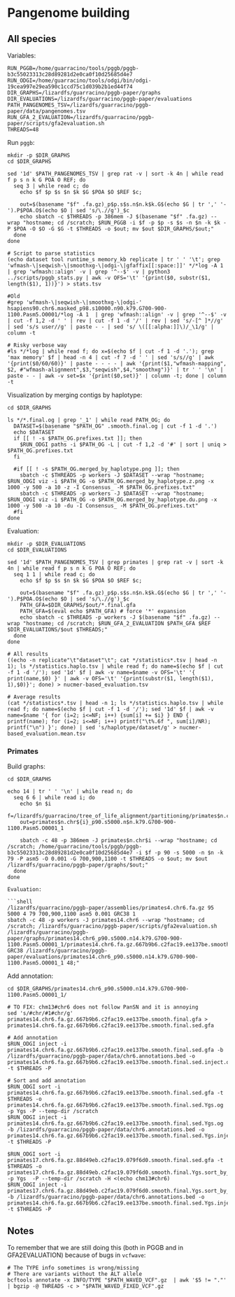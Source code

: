 # Pangenome building

## All species

Variables:

```shell
RUN_PGGB=/home/guarracino/tools/pggb/pggb-b3c55023313c28d89281d2e0ca0f10d25685d4e7
RUN_ODGI=/home/guarracino/tools/odgi/bin/odgi-19cea997e29ea590c1ccd75c1d039b2b1ed44f74
DIR_GRAPHS=/lizardfs/guarracino/pggb-paper/graphs
DIR_EVALUATIONS=/lizardfs/guarracino/pggb-paper/evaluations
PATH_PANGENOMES_TSV=/lizardfs/guarracino/pggb-paper/data/pangenomes.tsv
RUN_GFA_2_EVALUATION=/lizardfs/guarracino/pggb-paper/scripts/gfa2evaluation.sh
THREADS=48
```

Run `pggb`:

```shell
mkdir -p $DIR_GRAPHS
cd $DIR_GRAPHS

sed '1d' $PATH_PANGENOMES_TSV | grep rat -v | sort -k 4n | while read f p s n k G POA O REF; do
  seq 3 | while read c; do
    echo $f $p $s $n $k $G $POA $O $REF $c;
    
    out=$(basename "$f" .fa.gz)_p$p.s$s.n$n.k$k.G$(echo $G | tr ',' '-').P$POA.O$(echo $O | sed 's/\.//g')_$c
    echo sbatch -c $THREADS -p 386mem -J $(basename "$f" .fa.gz) --wrap "hostname; cd /scratch; $RUN_PGGB -i $f -p $p -s $s -n $n -k $k -P $POA -O $O -G $G -t $THREADS -o $out; mv $out $DIR_GRAPHS/$out;"
  done
done

# Script to parse statistics
(echo dataset tool runtime_s memory_kb replicate | tr ' ' '\t'; grep 'wfmash-\|seqwish-\|smoothxg-\|odgi-\|gfaffix[[:space:]]' */*log -A 1  | grep 'wfmash::align' -v | grep '^--$' -v | python3 ../scripts/pggb_stats.py | awk -v OFS='\t' '{print($0, substr($1, length($1), 1))}') > stats.tsv

#Old
#grep 'wfmash-\|seqwish-\|smoothxg-\|odgi-' hsapiens90.chr6.masked_p98.s10000.n90.k79.G700-900-1100.Pasm5.O0001/*log -A 1  | grep 'wfmash::align' -v | grep '^--$' -v | cut -f 1,2 -d ' ' | rev | cut -f 1 -d '/' | rev | sed 's/-[^ ]*//g' | sed 's/s user//g' | paste - - | sed 's/ \([[:alpha:]]\)/_\1/g' | column -t

# Risky verbose way
#ls */*log | while read f; do x=$(echo $f | cut -f 1 -d '.'); grep 'max memory' $f | head -n 4 | cut -f 7 -d ' ' | sed 's/s//g' | awk '{print($0/60/60)}' | paste - - - - | awk '{print($1,"wfmash-mapping", $2, #"wfmash-alignment",$3,"seqwish",$4,"smoothxg")}' | tr ' ' '\n' | paste - - | awk -v set=$x '{print($0,set)}' | column -t; done | column -t
```

Visualization by merging contigs by haplotype:

```shell
cd $DIR_GRAPHS

ls */*.final.og | grep '_1' | while read PATH_OG; do
  DATASET=$(basename "$PATH_OG" .smooth.final.og | cut -f 1 -d '.')
  echo $DATASET
  if [[ ! -s $PATH_OG.prefixes.txt ]]; then
    $RUN_ODGI paths -i $PATH_OG -L | cut -f 1,2 -d '#' | sort | uniq > $PATH_OG.prefixes.txt 
  fi

  #if [[ ! -s $PATH_OG.merged_by_haplotype.png ]]; then
    sbatch -c $THREADS -p workers -J $DATASET --wrap "hostname; $RUN_ODGI viz -i $PATH_OG -o $PATH_OG.merged_by_haplotype.z.png -x 1000 -y 500 -a 10 -z -I Consensus_ -M $PATH_OG.prefixes.txt"
    sbatch -c $THREADS -p workers -J $DATASET --wrap "hostname; $RUN_ODGI viz -i $PATH_OG -o $PATH_OG.merged_by_haplotype.du.png -x 1000 -y 500 -a 10 -du -I Consensus_ -M $PATH_OG.prefixes.txt"
  #fi
done
```

Evaluation:

```shell
mkdir -p $DIR_EVALUATIONS
cd $DIR_EVALUATIONS

sed '1d' $PATH_PANGENOMES_TSV | grep primates | grep rat -v | sort -k 4n | while read f p s n k G POA O REF; do
  seq 1 1 | while read c; do
    echo $f $p $s $n $k $G $POA $O $REF $c;

    out=$(basename "$f" .fa.gz)_p$p.s$s.n$n.k$k.G$(echo $G | tr ',' '-').P$POA.O$(echo $O | sed 's/\.//g')_$c
    PATH_GFA=$DIR_GRAPHS/$out/*.final.gfa
    PATH_GFA=$(eval echo $PATH_GFA) # force '*' expansion
    echo sbatch -c $THREADS -p workers -J $(basename "$f" .fa.gz) --wrap "hostname; cd /scratch; $RUN_GFA_2_EVALUATION $PATH_GFA $REF $DIR_EVALUATIONS/$out $THREADS;"
  done
done

# All results
((echo -n replicate"\t"dataset"\t"; cat */statistics*.tsv | head -n 1); ls */statistics.haplo.tsv | while read f; do name=$(echo $f | cut -f 1 -d '/'); sed '1d' $f | awk -v name=$name -v OFS='\t' '{ print(name,$0) }' | awk -v OFS='\t' '{print(substr($1, length($1), 1),$0)}'; done) > nucmer-based_evaluation.tsv

# Average results
(cat */statistics*.tsv | head -n 1; ls */statistics.haplo.tsv | while read f; do name=$(echo $f | cut -f 1 -d '/'); sed '1d' $f | awk -v name=$name '{ for (i=2; i<=NF; i++) {sum[i] += $i} } END { printf(name); for (i=2; i<=NF; i++) printf("\t%.6f ", sum[i]/NR); printf("\n") }'; done) | sed 's/haplotype/dataset/g' > nucmer-based_evaluation.mean.tsv
```

### Primates

Build graphs:

```shell
cd $DIR_GRAPHS

echo 14 | tr ' ' '\n' | while read n; do
  seq 6 6 | while read i; do
    echo $n $i
    f=/lizardfs/guarracino/tree_of_life_alignment/partitioning/primates$n.chr$i.fa.gz
    out=primates$n.chr${i}_p90.s5000.n$n.k79.G700-900-1100.Pasm5.O0001_1

    sbatch -c 48 -p 386mem -J primates$n.chr$i --wrap "hostname; cd /scratch; /home/guarracino/tools/pggb/pggb-b3c55023313c28d89281d2e0ca0f10d25685d4e7 -i $f -p 90 -s 5000 -n $n -k 79 -P asm5 -O 0.001 -G 700,900,1100 -t $THREADS -o $out; mv $out /lizardfs/guarracino/pggb-paper/graphs/$out;"
  done
done

Evaluation:

```shell
/lizardfs/guarracino/pggb-paper/assemblies/primates4.chr6.fa.gz 95 5000 4 79 700,900,1100 asm5 0.001 GRC38 1
sbatch -c 48 -p workers -J primates14.chr6 --wrap "hostname; cd /scratch; /lizardfs/guarracino/pggb-paper/scripts/gfa2evaluation.sh /lizardfs/guarracino/pggb-paper/graphs/primates14.chr6_p90.s5000.n14.k79.G700-900-1100.Pasm5.O0001_1/primates14.chr6.fa.gz.667b9b6.c2fac19.ee137be.smooth.final.gfa GRC38 /lizardfs/guarracino/pggb-paper/evaluations/primates14.chr6_p90.s5000.n14.k79.G700-900-1100.Pasm5.O0001_1 48;"
```

Add annotation:

```shell
cd $DIR_GRAPHS/primates14.chr6_p90.s5000.n14.k79.G700-900-1100.Pasm5.O0001_1/

# TO FIX: chm13#chr6 does not follow PanSN and it is annoying
sed 's/#chr/#1#chr/g' primates14.chr6.fa.gz.667b9b6.c2fac19.ee137be.smooth.final.gfa > primates14.chr6.fa.gz.667b9b6.c2fac19.ee137be.smooth.final.sed.gfa

# Add annotation
$RUN_ODGI inject -i primates14.chr6.fa.gz.667b9b6.c2fac19.ee137be.smooth.final.sed.gfa -b /lizardfs/guarracino/pggb-paper/data/chr6.annotations.bed -o primates14.chr6.fa.gz.667b9b6.c2fac19.ee137be.smooth.final.sed.inject.og -t $THREADS -P

# Sort and add annotation
$RUN_ODGI sort -i primates14.chr6.fa.gz.667b9b6.c2fac19.ee137be.smooth.final.sed.gfa -t $THREADS -o primates14.chr6.fa.gz.667b9b6.c2fac19.ee137be.smooth.final.sed.Ygs.og -p Ygs -P --temp-dir /scratch
$RUN_ODGI inject -i primates14.chr6.fa.gz.667b9b6.c2fac19.ee137be.smooth.final.sed.Ygs.og -b /lizardfs/guarracino/pggb-paper/data/chr6.annotations.bed -o primates14.chr6.fa.gz.667b9b6.c2fac19.ee137be.smooth.final.sed.Ygs.inject.og -t $THREADS -P

$RUN_ODGI sort -i primates17.chr6.fa.gz.88d49eb.c2fac19.079f6d0.smooth.final.sed.gfa -t $THREADS -o primates17.chr6.fa.gz.88d49eb.c2fac19.079f6d0.smooth.final.Ygs.sort_by_ref.og -p Ygs  -P --temp-dir /scratch -H <(echo chm13#chr6)
$RUN_ODGI inject -i primates17.chr6.fa.gz.88d49eb.c2fac19.079f6d0.smooth.final.Ygs.sort_by_ref.og -b /lizardfs/guarracino/pggb-paper/data/chr6.annotations.bed -o primates14.chr6.fa.gz.667b9b6.c2fac19.ee137be.smooth.final.sed.Ygs.inject.og -t $THREADS -P
```

## Notes

To remember that we are still doing this (both in PGGB and in GFA2EVALUATION) because of bugs in `vcfwave`:

```shell
# The TYPE info sometimes is wrong/missing
# There are variants without the ALT allele
bcftools annotate -x INFO/TYPE "$PATH_WAVED_VCF".gz  | awk '$5 != "."' | bgzip -@ THREADS -c > "$PATH_WAVED_FIXED_VCF".gz
```
